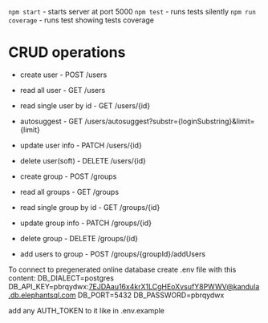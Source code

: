 `npm start` - starts server at port 5000
`npm test` - runs tests silently
`npm run coverage` - runs test showing tests coverage

# CRUD operations

* create user - POST /users
* read all user - GET /users
* read single user by id - GET /users/{id}
* autosuggest - GET /users/autosuggest?substr={loginSubstring}&limit={limit}
* update user info - PATCH /users/{id}
* delete user(soft) - DELETE /users/{id}


* create group - POST /groups
* read all groups - GET /groups
* read single group by id - GET /groups/{id}
* update group info - PATCH /groups/{id}
* delete group - DELETE /groups/{id}


* add users to group - POST /groups/{groupId}/addUsers


To connect to pregenerated online database create .env file with this content:
DB_DIALECT=postgres
DB_API_KEY=pbrqydwx:7EJDAau16x4krX1LCgHEoXvsufY8PWWV@kandula.db.elephantsql.com
DB_PORT=5432
DB_PASSWORD=pbrqydwx

add any AUTH_TOKEN to it like in .env.example